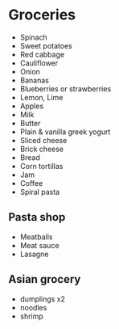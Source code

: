 # Groceries

- Spinach
- Sweet potatoes
- Red cabbage
- Cauliflower
- Onion
- Bananas
- Blueberries or strawberries
- Lemon, Lime
- Apples
- Milk
- Butter
- Plain & vanilla greek yogurt
- Sliced cheese
- Brick cheese
- Bread
- Corn tortillas
- Jam
- Coffee
- Spiral pasta

## Pasta shop

- Meatballs
- Meat sauce
- Lasagne

## Asian grocery

- dumplings x2
- noodles
- shrimp
